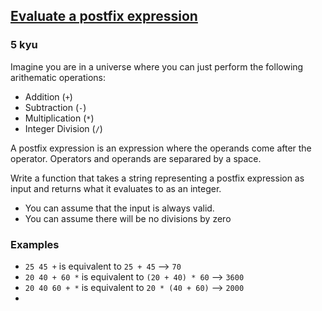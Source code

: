 <h2><a href=https://www.codewars.com/kata/577e9095d648a15b800000d4/train/javascript target="_blank">Evaluate a postfix expression</a></h2><h3>5 kyu</h3><p>Imagine you are in a universe where you can just perform the following arithematic operations:</p><ul><li>Addition (<code>+</code>)</li><li>Subtraction (<code>-</code>)</li><li>Multiplication (<code>*</code>)</li><li>Integer Division (<code>/</code>)</li></ul><p>A postfix expression is an expression where the operands come after the operator. Operators and operands are separared by a space.</p><p>Write a function that takes a string representing a postfix expression as input and returns what it evaluates to as an integer.</p><ul><li>You can assume that the input is always valid.</li><li>You can assume there will be no divisions by zero</li></ul><h3 id="examples">Examples</h3><ul><li><code>25 45 +</code> is equivalent to <code>25 + 45</code> --&gt; <code>70</code></li><li><code>20 40 + 60 *</code> is equivalent to <code>(20 + 40) * 60</code> --&gt; <code>3600</code></li><li><code>20 40 60 + *</code> is equivalent to <code>20 * (40 + 60)</code> --&gt; <code>2000</code></li><li></li></ul>